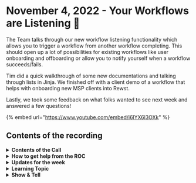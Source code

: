 # November 4, 2022 - Your Workflows are Listening 👀

The Team talks through our new workflow listening functionality which allows you to trigger a workflow from another workflow completing. This should open up a lot of possibilities for existing workflows like user onboarding and offboarding or allow you to notify yourself when a workflow succeeds/fails.

Tim did a quick walkthrough of some new documentations and talking through lists in Jinja. We finished off with a client demo of a workflow that helps with onboarding new MSP clients into Rewst.

Lastly, we took some feedback on what folks wanted to see next week and answered a few questions!

{% embed url="https://www.youtube.com/embed/i6lYX6l3OXk" %}

## Contents of the recording

<details>

<summary><strong>Contents of the Call</strong></summary>

This call is for people who are: Interested in building their own workflows Wanting to stay on top of new developments Just want to learn more about Rewst and participate in the community We will talk about the platform, news, some training, and any Q\&A. As always, feel free to unmute and interrupt us, this is an interactive call! ​

</details>

<details>

<summary><strong>How to get help from the ROC</strong></summary>

How to get help - Engage the ROC in Slack - Email support coming soon! - \[FUTURE] Live chat in the app - Would this be helpful to people? - Documentation - https://rewst.help - Feature Requests - https://rewst.canny.io/

</details>

<details>

<summary><strong>Updates for the week</strong></summary>

* Check out the release notes here

</details>

<details>

<summary><strong>Learning Topic</strong></summary>

* Demos
  * Jinja ListsTrigger criteria
  * Workflow Listeners

</details>

<details>

<summary><strong>Show &#x26; Tell</strong></summary>

* Jared
  * Client Onboarding

</details>
